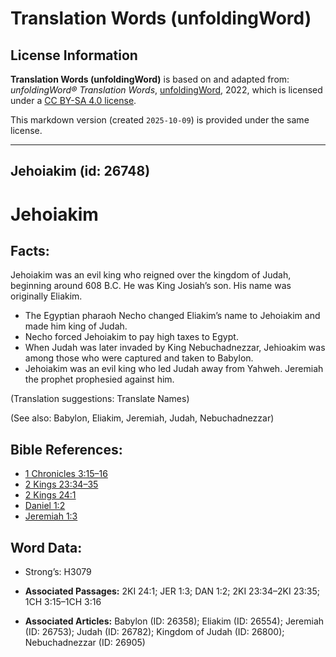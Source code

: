 # Translation Words (unfoldingWord)

## License Information

**Translation Words (unfoldingWord)** is based on and adapted from: _unfoldingWord® Translation Words_, [unfoldingWord](https://unfoldingword.org/utw), 2022, which is licensed under a [CC BY-SA 4.0 license](https://creativecommons.org/licenses/by-sa/4.0/legalcode.en).

This markdown version (created `2025-10-09`) is provided under the same license.



--------------------------------

## Jehoiakim (id: 26748)

Jehoiakim
=========

Facts:
------

Jehoiakim was an evil king who reigned over the kingdom of Judah, beginning around 608 B.C. He was King Josiah’s son. His name was originally Eliakim.

* The Egyptian pharaoh Necho changed Eliakim’s name to Jehoiakim and made him king of Judah.
* Necho forced Jehoiakim to pay high taxes to Egypt.
* When Judah was later invaded by King Nebuchadnezzar, Jehioakim was among those who were captured and taken to Babylon.
* Jehoiakim was an evil king who led Judah away from Yahweh. Jeremiah the prophet prophesied against him.

(Translation suggestions: Translate Names)

(See also: Babylon, Eliakim, Jeremiah, Judah, Nebuchadnezzar)

Bible References:
-----------------

* [1 Chronicles 3:15–16](https://ref.ly/1Chr3:15-1Chr3:16)
* [2 Kings 23:34–35](https://ref.ly/2Kgs23:34-2Kgs23:35)
* [2 Kings 24:1](https://ref.ly/2Kgs24:1)
* [Daniel 1:2](https://ref.ly/Dan1:2)
* [Jeremiah 1:3](https://ref.ly/Jer1:3)

Word Data:
----------

* Strong’s: H3079

* **Associated Passages:** 2KI 24:1; JER 1:3; DAN 1:2; 2KI 23:34–2KI 23:35; 1CH 3:15–1CH 3:16
* **Associated Articles:** Babylon (ID: 26358); Eliakim (ID: 26554); Jeremiah (ID: 26753); Judah (ID: 26782); Kingdom of Judah (ID: 26800); Nebuchadnezzar (ID: 26905)

